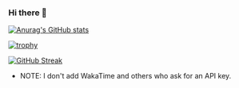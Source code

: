### Hi there 👋

[![Anurag's GitHub stats](https://github-readme-stats.vercel.app/api?username=anishmahapatra&show_icons=true&theme=dark)](https://github.com/anuraghazra/github-readme-stats)

[![trophy](https://github-profile-trophy.vercel.app/?username=anishmahapatra&theme=onedark)](https://github.com/ryo-ma/github-profile-trophy)

[![GitHub Streak](https://github-readme-streak-stats.herokuapp.com/?user=anishmahapatra)](https://git.io/streak-stats)

* NOTE: I don't add WakaTime and others who ask for an API key.

<!--
**anishmahapatra/anishmahapatra** is a ✨ _special_ ✨ repository because its `README.md` (this file) appears on your GitHub profile.

Here are some ideas to get you started:

- 🔭 I’m currently working on ...
- 🌱 I’m currently learning ...
- 👯 I’m looking to collaborate on ...
- 🤔 I’m looking for help with ...
- 💬 Ask me about ...
- 📫 How to reach me: ...
- 😄 Pronouns: ...
- ⚡ Fun fact: ...
-->
